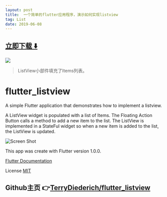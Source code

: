 ```yaml
---
layout: post
title:  一个简单的flutter应用程序，演示如何实现listview
tag: List
date: 2019-06-08
---
```


 


## [立即下载 ️⬇️ ](https://codeload.github.com/TerryDiederich/flutter_listview/zip/master) 
<p-6> 

 
![](https://flutterawesome.com/content/images/2019/02/flutter_listview.png)
 
>
> ListView小部件填充了Items列表。
>

 
# flutter_listview

A simple Flutter application that demonstrates how to implement a listview.

A ListView widget is populated with a list of Items. The Floating Action Button calls a method to add a new item to the list. The ListView is implemented in a StateFul widget so when a new item is added to the list, the ListView is updated.

![Screen Shot](/docs/images/ScreenShot.png?raw=true "Screen Shot")

This app was create with Flutter version 1.0.0.

[Flutter Documentation](https://flutter.io/docs)

License [MIT](LICENSE.txt)

## Github主页 👉[TerryDiederich/flutter_listview](http://github.com/TerryDiederich/flutter_listview)